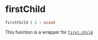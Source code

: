 # firstChild

```php
firstChild ( ) : mixed
```

This function is a wrapper for [`first_child`](../first_child/)
